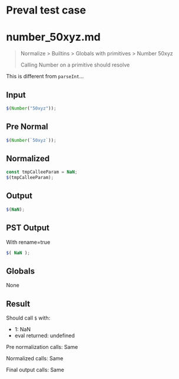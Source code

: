 # Preval test case

# number_50xyz.md

> Normalize > Builtins > Globals with primitives > Number 50xyz
>
> Calling Number on a primitive should resolve

This is different from `parseInt`...

## Input

`````js filename=intro
$(Number("50xyz"));
`````

## Pre Normal


`````js filename=intro
$(Number(`50xyz`));
`````

## Normalized


`````js filename=intro
const tmpCalleeParam = NaN;
$(tmpCalleeParam);
`````

## Output


`````js filename=intro
$(NaN);
`````

## PST Output

With rename=true

`````js filename=intro
$( NaN );
`````

## Globals

None

## Result

Should call `$` with:
 - 1: NaN
 - eval returned: undefined

Pre normalization calls: Same

Normalized calls: Same

Final output calls: Same
